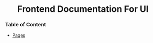 <h1 align="center">Frontend Documentation For UI</h1>

### Table of Content

- [Pages](/Lopenling-App/frontend/UI/page)
